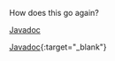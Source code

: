 How does this go again?

<p><a href="https://aaroneberhart.github.io/Reason.er/Javadoc/" target="_blank">Javadoc</a></p>

[Javadoc](https://aaroneberhart.github.io/Reason.er/Javadoc/){:target="_blank"}
